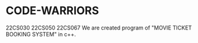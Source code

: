 # CODE-WARRIORS
22CS030
22CS050
22CS067
We are created program of "MOVIE TICKET BOOKING SYSTEM" in c++.
